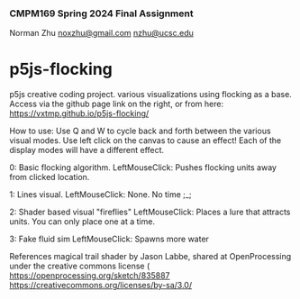 ### CMPM169 Spring 2024 Final Assignment
Norman Zhu
noxzhu@gmail.com
nzhu@ucsc.edu
# p5js-flocking
p5js creative coding project. various visualizations using flocking as a base.
Access via the github page link on the right, or from here: https://vxtmp.github.io/p5js-flocking/

How to use:
  Use Q and W to cycle back and forth between the various visual modes.
  Use left click on the canvas to cause an effect! 
  Each of the display modes will have a different effect.
    
0:  Basic flocking algorithm. 
    LeftMouseClick: Pushes flocking units away from clicked location.
    
1:  Lines visual.
    LeftMouseClick: None. No time ;_;
    
2:  Shader based visual "fireflies"
    LeftMouseClick: Places a lure that attracts units. You can only place one at a time.
    
3:  Fake fluid sim
    LeftMouseClick: Spawns more water

References magical trail shader by Jason Labbe, shared at OpenProcessing under the creative commons license (
https://openprocessing.org/sketch/835887
https://creativecommons.org/licenses/by-sa/3.0/
